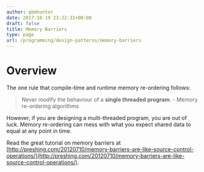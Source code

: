 ```yaml
---
author: gbmhunter
date: 2017-10-19 23:22:31+00:00
draft: false
title: Memory Barriers
type: page
url: /programming/design-patterns/memory-barriers
---
```


# Overview

The one rule that compile-time and runtime memory re-ordering follows:

> Never modify the behaviour of a **single threaded program**. - Memory re-ordering algorithms

However, if you are designing a multi-threaded program, you are out of luck. Memory re-ordering can mess with what you expect shared data to equal at any point in time.

Read the great tutorial on memory barriers at [http://preshing.com/20120710/memory-barriers-are-like-source-control-operations/](http://preshing.com/20120710/memory-barriers-are-like-source-control-operations/).
